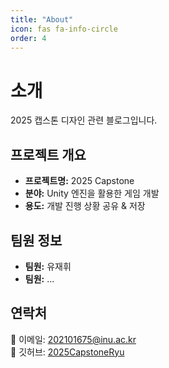 ```yaml
---
title: "About"
icon: fas fa-info-circle
order: 4
---
```


# 소개

2025 캡스톤 디자인 관련 블로그입니다.

## 프로젝트 개요
- **프로젝트명:** 2025 Capstone
- **분야:** Unity 엔진을 활용한 게임 개발
- **용도:** 개발 진행 상황 공유 & 저장

## 팀원 정보
- **팀원:** 유재휘
- **팀원:** ...

## 연락처
📧 이메일: [202101675@inu.ac.kr](mailto:202101675@inu.ac.kr)  
🔗 깃허브: [2025CapstoneRyu](https://github.com/2025CapstoneRyu)
